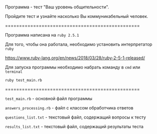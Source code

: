 Программа - тест "Ваш уровень общительности".

Пройдите тест и узнайте насколько Вы коммуникабельный человек.

================================================

Программа написана на `ruby 2.5.1`

Для того, чтобы она работала, необходимо установить интерпрeтатор `ruby`

https://www.ruby-lang.org/en/news/2018/03/28/ruby-2-5-1-released/

Для запуска программы необходимо набрать команду в `cmd` или `terminal`

```
ruby test_main.rb

```
================================================

`test_main.rb` - основной файл программы

`answers_processing.rb` - файл с классом обработчика ответов

`questions_list.txt` - текстовый файл, содержащий вопросы к тесту

`results_list.txt` - текстовый файл, содержащий результаты теста
